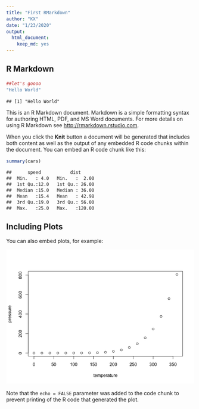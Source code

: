 ```yaml
---
title: "First RMarkdown"
author: "KX"
date: "1/23/2020"
output: 
  html_document: 
    keep_md: yes
---
```




## R Markdown

```r
##let's goooo
"Hello World"
```

```
## [1] "Hello World"
```

This is an R Markdown document. Markdown is a simple formatting syntax for authoring HTML, PDF, and MS Word documents. For more details on using R Markdown see <http://rmarkdown.rstudio.com>.

When you click the **Knit** button a document will be generated that includes both content as well as the output of any embedded R code chunks within the document. You can embed an R code chunk like this:


```r
summary(cars)
```

```
##      speed           dist       
##  Min.   : 4.0   Min.   :  2.00  
##  1st Qu.:12.0   1st Qu.: 26.00  
##  Median :15.0   Median : 36.00  
##  Mean   :15.4   Mean   : 42.98  
##  3rd Qu.:19.0   3rd Qu.: 56.00  
##  Max.   :25.0   Max.   :120.00
```

## Including Plots

You can also embed plots, for example:

![](1st-RMarkdown_files/figure-html/pressure-1.png)<!-- -->

Note that the `echo = FALSE` parameter was added to the code chunk to prevent printing of the R code that generated the plot.
